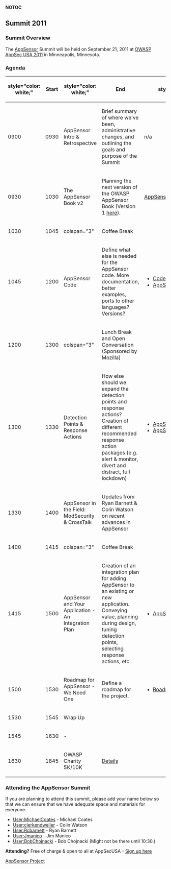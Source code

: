 __NOTOC__

## Summit 2011

### Summit Overview

The [AppSensor](OWASP_AppSensor_Project "wikilink") Summit will be held
on September 21, 2011 at [OWASP AppSec
USA 2011](http://www.appsecusa.org) in Minneapolis, Minnesota.

### Agenda

<table>
<thead>
<tr class="header">
<th><p>style="color: white;"</p></th>
<th><p>Start</p></th>
<th><p>style="color: white;"</p></th>
<th><p>End</p></th>
<th><p>style="color: white;"</p></th>
<th><p>Topic</p></th>
<th><p>style="color: white;"</p></th>
<th><p>Description</p></th>
<th><p>style="color: white;"</p></th>
<th><p>Deliverables</p></th>
</tr>
</thead>
<tbody>
<tr class="odd">
<td><p>0900</p></td>
<td><p>0930</p></td>
<td><p>AppSensor Intro &amp; Retrospective</p></td>
<td><p>Brief summary of where we've been, administrative changes, and outlining the goals and purpose of the Summit</p></td>
<td><p>n/a</p></td>
<td></td>
<td></td>
<td></td>
<td></td>
<td></td>
</tr>
<tr class="even">
<td><p>0930</p></td>
<td><p>1030</p></td>
<td><p>The AppSensor Book v2</p></td>
<td><p>Planning the next version of the OWASP AppSensor Book (Version 1 <a href="http://www.lulu.com/content/5984542">here</a>).</p></td>
<td><p><a href="AppSensor_BookV2" title="wikilink">AppSensor_BookV2</a></p></td>
<td></td>
<td></td>
<td></td>
<td></td>
<td></td>
</tr>
<tr class="odd">
<td><p>1030</p></td>
<td><p>1045</p></td>
<td><p>colspan="3"</p></td>
<td><p>Coffee Break</p></td>
<td></td>
<td></td>
<td></td>
<td></td>
<td></td>
<td></td>
</tr>
<tr class="even">
<td><p>1045</p></td>
<td><p>1200</p></td>
<td><p>AppSensor Code</p></td>
<td><p>Define what else is needed for the AppSensor code. More documentation, better examples, ports to other languages? Versions?</p></td>
<td><ul>
<li><a href="http://code.google.com/p/appsensor/">Code</a></li>
<li><a href="http://www.owasp.org/index.php/AppSensor_Developer_Guide">AppSensor Developer Guide</a></li>
</ul></td>
<td></td>
<td></td>
<td></td>
<td></td>
<td></td>
</tr>
<tr class="odd">
<td><p>1200</p></td>
<td><p>1300</p></td>
<td><p>colspan="3"</p></td>
<td><p>Lunch Break and Open Conversation (Sponsored by Mozilla)</p></td>
<td></td>
<td></td>
<td></td>
<td></td>
<td></td>
<td></td>
</tr>
<tr class="even">
<td><p>1300</p></td>
<td><p>1330</p></td>
<td><p>Detection Points &amp; Response Actions</p></td>
<td><p>How else should we expand the detection points and response actions? Creation of different recommended response action packages (e.g. alert &amp; monitor, divert and distract, full lockdown)</p></td>
<td><ul>
<li><a href="AppSensor_DetectionPoints" title="wikilink">AppSensor_DetectionPoints</a></li>
<li><a href="AppSensor_ResponseActions" title="wikilink">AppSensor_ResponseActions</a></li>
</ul></td>
<td></td>
<td></td>
<td></td>
<td></td>
<td></td>
</tr>
<tr class="odd">
<td><p>1330</p></td>
<td><p>1400</p></td>
<td><p>AppSensor in the Field: ModSecurity &amp; CrossTalk</p></td>
<td><p>Updates from Ryan Barnett &amp; Colin Watson on recent advances in AppSensor</p></td>
<td></td>
<td></td>
<td></td>
<td></td>
<td></td>
<td></td>
</tr>
<tr class="even">
<td><p>1400</p></td>
<td><p>1415</p></td>
<td><p>colspan="3"</p></td>
<td><p>Coffee Break</p></td>
<td></td>
<td></td>
<td></td>
<td></td>
<td></td>
<td></td>
</tr>
<tr class="odd">
<td><p>1415</p></td>
<td><p>1500</p></td>
<td><p>AppSensor and Your Application - An Integration Plan</p></td>
<td><p>Creation of an integration plan for adding AppSensor to an existing or new application. Conveying value, planning during design, tuning detection points, selecting response actions, etc.</p></td>
<td><ul>
<li><a href="AppSensor_IntegrationPlan" title="wikilink">AppSensor_IntegrationPlan</a></li>
</ul></td>
<td></td>
<td></td>
<td></td>
<td></td>
<td></td>
</tr>
<tr class="even">
<td><p>1500</p></td>
<td><p>1530</p></td>
<td><p>Roadmap for AppSensor - We Need One</p></td>
<td><p>Define a roadmap for the project.</p></td>
<td><ul>
<li><a href="https://www.owasp.org/index.php/OWASP_AppSensor_Project#tab=Project_Roadmap">Roadmap</a></li>
</ul></td>
<td></td>
<td></td>
<td></td>
<td></td>
<td></td>
</tr>
<tr class="odd">
<td><p>1530</p></td>
<td><p>1545</p></td>
<td><p>Wrap Up</p></td>
<td></td>
<td></td>
<td></td>
<td></td>
<td></td>
<td></td>
<td></td>
</tr>
<tr class="even">
<td><p>1545</p></td>
<td><p>1630</p></td>
<td><p>-</p></td>
<td></td>
<td></td>
<td></td>
<td></td>
<td></td>
<td></td>
<td></td>
</tr>
<tr class="odd">
<td><p>1630</p></td>
<td><p>1845</p></td>
<td><p>OWASP Charity 5K/10K</p></td>
<td><p><a href="http://www.appsecusa.org/strengthen.html">Details</a></p></td>
<td></td>
<td></td>
<td></td>
<td></td>
<td></td>
<td></td>
</tr>
</tbody>
</table>

<noinclude>

### Attending the AppSensor Summit

If you are planning to attend this summit, please add your name below so
that we can ensure that we have adequate space and materials for
everyone.

  - [User:MichaelCoates](User:MichaelCoates "wikilink") - Michael Coates
  - [User:clerkendweller](User:clerkendweller "wikilink") - Colin Watson
  - [User:Rcbarnett](User:Rcbarnett "wikilink") - Ryan Barnett
  - [User:Jmanico](User:Jmanico "wikilink") - Jim Manico
  - [User:BobChojnacki](User:BobChojnacki "wikilink") - Bob Chojnacki
    (Might not be there until 10:30.)

**Attending?** Free of charge & open to all at AppSecUSA - [Sign up
here](https://docs.google.com/a/owasp.org/spreadsheet/viewform?formkey=dFVBMFEyRllpck1aRW9oVmE4eWNvWWc6MQ)

[AppSensor Project](Category:OWASP_Project "wikilink")